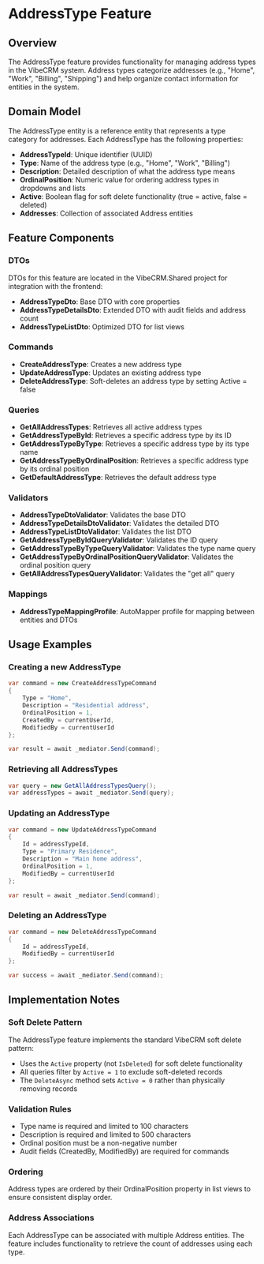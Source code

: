 # AddressType Feature

## Overview
The AddressType feature provides functionality for managing address types in the VibeCRM system. Address types categorize addresses (e.g., "Home", "Work", "Billing", "Shipping") and help organize contact information for entities in the system.

## Domain Model
The AddressType entity is a reference entity that represents a type category for addresses. Each AddressType has the following properties:

- **AddressTypeId**: Unique identifier (UUID)
- **Type**: Name of the address type (e.g., "Home", "Work", "Billing")
- **Description**: Detailed description of what the address type means
- **OrdinalPosition**: Numeric value for ordering address types in dropdowns and lists
- **Active**: Boolean flag for soft delete functionality (true = active, false = deleted)
- **Addresses**: Collection of associated Address entities

## Feature Components

### DTOs
DTOs for this feature are located in the VibeCRM.Shared project for integration with the frontend:
- **AddressTypeDto**: Base DTO with core properties
- **AddressTypeDetailsDto**: Extended DTO with audit fields and address count
- **AddressTypeListDto**: Optimized DTO for list views

### Commands
- **CreateAddressType**: Creates a new address type
- **UpdateAddressType**: Updates an existing address type
- **DeleteAddressType**: Soft-deletes an address type by setting Active = false

### Queries
- **GetAllAddressTypes**: Retrieves all active address types
- **GetAddressTypeById**: Retrieves a specific address type by its ID
- **GetAddressTypeByType**: Retrieves a specific address type by its type name
- **GetAddressTypeByOrdinalPosition**: Retrieves a specific address type by its ordinal position
- **GetDefaultAddressType**: Retrieves the default address type

### Validators
- **AddressTypeDtoValidator**: Validates the base DTO
- **AddressTypeDetailsDtoValidator**: Validates the detailed DTO
- **AddressTypeListDtoValidator**: Validates the list DTO
- **GetAddressTypeByIdQueryValidator**: Validates the ID query
- **GetAddressTypeByTypeQueryValidator**: Validates the type name query
- **GetAddressTypeByOrdinalPositionQueryValidator**: Validates the ordinal position query
- **GetAllAddressTypesQueryValidator**: Validates the "get all" query

### Mappings
- **AddressTypeMappingProfile**: AutoMapper profile for mapping between entities and DTOs

## Usage Examples

### Creating a new AddressType
```csharp
var command = new CreateAddressTypeCommand
{
    Type = "Home",
    Description = "Residential address",
    OrdinalPosition = 1,
    CreatedBy = currentUserId,
    ModifiedBy = currentUserId
};

var result = await _mediator.Send(command);
```

### Retrieving all AddressTypes
```csharp
var query = new GetAllAddressTypesQuery();
var addressTypes = await _mediator.Send(query);
```

### Updating an AddressType
```csharp
var command = new UpdateAddressTypeCommand
{
    Id = addressTypeId,
    Type = "Primary Residence",
    Description = "Main home address",
    OrdinalPosition = 1,
    ModifiedBy = currentUserId
};

var result = await _mediator.Send(command);
```

### Deleting an AddressType
```csharp
var command = new DeleteAddressTypeCommand
{
    Id = addressTypeId,
    ModifiedBy = currentUserId
};

var success = await _mediator.Send(command);
```

## Implementation Notes

### Soft Delete Pattern
The AddressType feature implements the standard VibeCRM soft delete pattern:
- Uses the `Active` property (not `IsDeleted`) for soft delete functionality
- All queries filter by `Active = 1` to exclude soft-deleted records
- The `DeleteAsync` method sets `Active = 0` rather than physically removing records

### Validation Rules
- Type name is required and limited to 100 characters
- Description is required and limited to 500 characters
- Ordinal position must be a non-negative number
- Audit fields (CreatedBy, ModifiedBy) are required for commands

### Ordering
Address types are ordered by their OrdinalPosition property in list views to ensure consistent display order.

### Address Associations
Each AddressType can be associated with multiple Address entities. The feature includes functionality to retrieve the count of addresses using each type.
